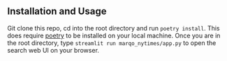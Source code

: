 ## Installation and Usage

Git clone this repo, cd into the root directory and run ```poetry install```. This does require [poetry](https://python-poetry.org/) to be installed on your local machine. 
Once you are in the root directory, type ```streamlit run marqo_nytimes/app.py``` to open the search web UI on your browser.